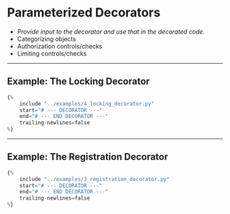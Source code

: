 # Parameterized Decorators

- *Provide input to the decorator and use that in the decorated code.*
- Categorizing objects
- Authorization controls/checks
- Limiting controls/checks

---

## Example: The Locking Decorator

```python
{% 
    include "../examples/4_locking_decorator.py" 
    start="# --- DECORATOR ---"
    end="# --- END DECORATOR ---"
    trailing-newlines=false
%}
```

---

## Example: The Registration Decorator


```python
{% 
    include "../examples/3_registration_decorator.py" 
    start="# --- DECORATOR ---"
    end="# --- END DECORATOR ---"
    trailing-newlines=false
%}
```
